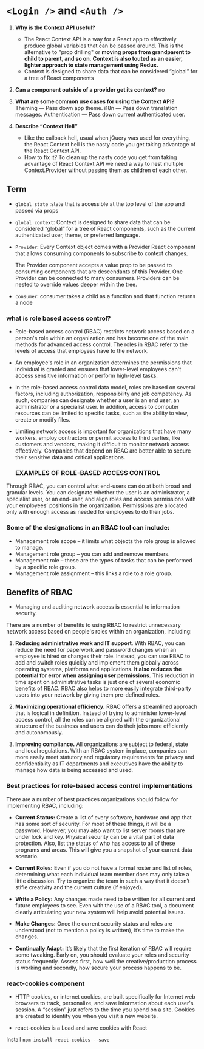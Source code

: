 # `<Login />` and `<Auth />`
1. **Why is the Context API useful?**
   
    - The React Context API is a way for a React app to effectively produce global variables that can be passed around. This is the alternative to "prop drilling" or **moving props from grandparent to child to parent, and so on**. **Context is also touted as an easier, lighter approach to state management using Redux.**
    - Context is designed to share data that can be considered “global” for a tree of React components

2. **Can a component outside of a provider get its context?**
   no

  3.  **What are some common use cases for using the Context API?**
    Theming — Pass down app theme. i18n — Pass down translation messages. Authentication — Pass down current authenticated user.

4. **Describe “Context Hell”**
     - Like the callback hell, usual when jQuery was used for everything, the React Context hell is the nasty code you get taking advantage of the React Context API.
     - How to fix it?
To clean up the nasty code you get from taking advantage of React Context API we need a way to nest multiple Context.Provider without passing them as children of each other.

## Term
- `global state` :state that is accessible at the top level of the app and passed via props
- `global context`: Context is designed to share data that can be considered “global” for a tree of React components, such as the current authenticated user, theme, or preferred language.
  
- `Provider`: Every Context object comes with a Provider React component that allows consuming components to subscribe to context changes.

  The Provider component accepts a value prop to be passed to consuming components that are descendants of this Provider. One Provider can be connected to many consumers. Providers can be nested to override values deeper within the tree.

 - `consumer`: consumer takes a child as a function and that function returns a node
  

  ### what is role based access control?
- Role-based access control (RBAC) restricts network access based on a person's role within an organization and has become one of the main methods for advanced access control. The roles in RBAC refer to the levels of access that employees have to the network.

- An employee's role in an organization determines the permissions that individual is granted and ensures that lower-level employees can't access sensitive information or perform high-level tasks.

- In the role-based access control data model, roles are based on several factors, including authorization, responsibility and job competency. As such, companies can designate whether a user is an end user, an administrator or a specialist user. In addition, access to computer resources can be limited to specific tasks, such as the ability to view, create or modify files.

- Limiting network access is important for organizations that have many workers, employ contractors or permit access to third parties, like customers and vendors, making it difficult to monitor network access effectively. Companies that depend on RBAC are better able to secure their sensitive data and critical applications.

  ### EXAMPLES OF ROLE-BASED ACCESS CONTROL
Through RBAC, you can control what end-users can do at both broad and granular levels. You can designate whether the user is an administrator, a specialist user, or an end-user, and align roles and access permissions with your employees’ positions in the organization. Permissions are allocated only with enough access as needed for employees to do their jobs.

### Some of the designations in an RBAC tool can include:
- Management role scope – it limits what objects the role group is allowed to manage.
- Management role group – you can add and remove members.
- Management role – these are the types of tasks that can be performed by a specific role group.
- Management role assignment – this links a role to a role group.

## Benefits of RBAC
- Managing and auditing network access is essential to information security.

There are a number of benefits to using RBAC to restrict unnecessary network access based on people's roles within an organization, including:

1. **Reducing administrative work and IT support**. With RBAC, you can reduce the need for paperwork and password changes when an employee is hired or changes their role. Instead, you can use RBAC to add and switch roles quickly and implement them globally across operating systems, platforms and applications. **It also reduces the potential for error when assigning user permissions.** This reduction in time spent on administrative tasks is just one of several economic benefits of RBAC. RBAC also helps to more easily integrate third-party users into your network by giving them pre-defined roles.
   
2. **Maximizing operational efficiency.** RBAC offers a streamlined approach that is logical in definition. Instead of trying to administer lower-level access control, all the roles can be aligned with the organizational structure of the business and users can do their jobs more efficiently and autonomously.
   
3. **Improving compliance.** All organizations are subject to federal, state and local regulations. With an RBAC system in place, companies can more easily meet statutory and regulatory requirements for privacy and confidentiality as IT departments and executives have the ability to manage how data is being accessed and used. 
   

### Best practices for role-based access control implementations

There are a number of best practices organizations should follow for implementing RBAC, including:

- **Current Status:** Create a list of every software, hardware and app that has some sort of security. For most of these things, it will be a password. However, you may also want to list server rooms that are under lock and key. Physical security can be a vital part of data protection. Also, list the status of who has access to all of these programs and areas. This will give you a snapshot of your current data scenario.

- **Current Roles:** Even if you do not have a formal roster and list of roles, determining what each individual team member does may only take a little discussion. Try to organize the team in such a way that it doesn’t stifle creativity and the current culture (if enjoyed).

- **Write a Policy:** Any changes made need to be written for all current and future employees to see. Even with the use of a RBAC tool, a document clearly articulating your new system will help avoid potential issues.

- **Make Changes:** Once the current security status and roles are understood (not to mention a policy is written), it’s time to make the changes.

- **Continually Adapt:** It’s likely that the first iteration of RBAC will require some tweaking. Early on, you should evaluate your roles and security status frequently. Assess first, how well the creative/production process is working and secondly, how secure your process happens to be.


### react-cookies component
- HTTP cookies, or internet cookies, are built specifically for Internet web browsers to track, personalize, and save information about each user's session. A “session” just refers to the time you spend on a site. Cookies are created to identify you when you visit a new website.
  
- react-cookies is a Load and save cookies with React



Install
 `npm install react-cookies --save`
